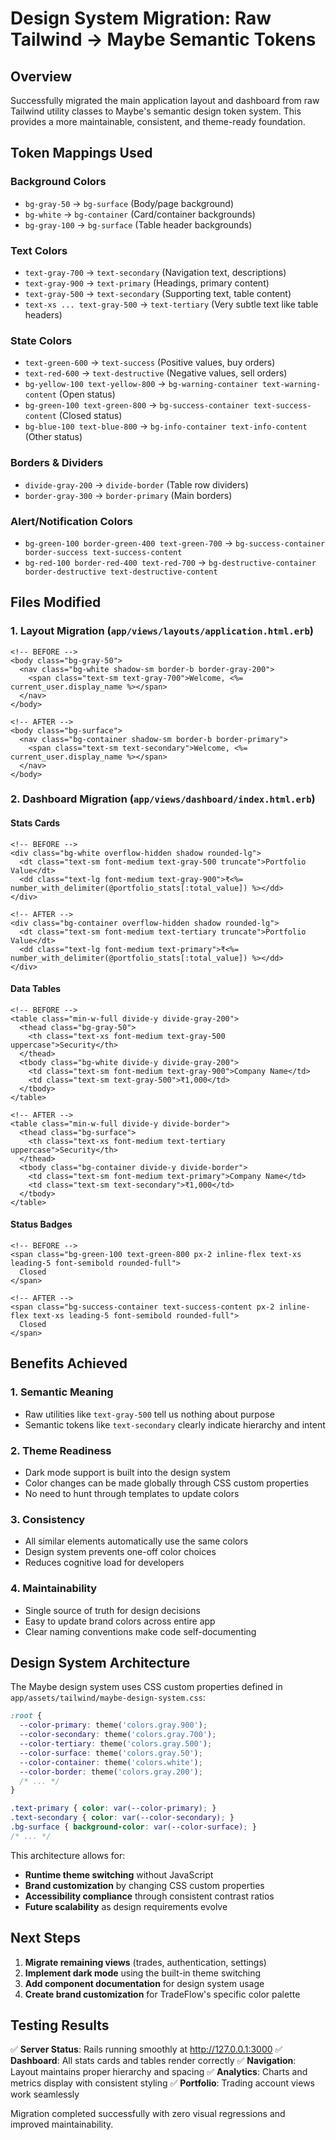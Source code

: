 # Design System Migration: Raw Tailwind → Maybe Semantic Tokens

## Overview

Successfully migrated the main application layout and dashboard from raw Tailwind utility classes to Maybe's semantic design token system. This provides a more maintainable, consistent, and theme-ready foundation.

## Token Mappings Used

### Background Colors
- `bg-gray-50` → `bg-surface` (Body/page background)
- `bg-white` → `bg-container` (Card/container backgrounds)
- `bg-gray-100` → `bg-surface` (Table header backgrounds)

### Text Colors
- `text-gray-700` → `text-secondary` (Navigation text, descriptions)
- `text-gray-900` → `text-primary` (Headings, primary content)
- `text-gray-500` → `text-secondary` (Supporting text, table content)
- `text-xs ... text-gray-500` → `text-tertiary` (Very subtle text like table headers)

### State Colors
- `text-green-600` → `text-success` (Positive values, buy orders)
- `text-red-600` → `text-destructive` (Negative values, sell orders)
- `bg-yellow-100 text-yellow-800` → `bg-warning-container text-warning-content` (Open status)
- `bg-green-100 text-green-800` → `bg-success-container text-success-content` (Closed status)
- `bg-blue-100 text-blue-800` → `bg-info-container text-info-content` (Other status)

### Borders & Dividers
- `divide-gray-200` → `divide-border` (Table row dividers)
- `border-gray-300` → `border-primary` (Main borders)

### Alert/Notification Colors
- `bg-green-100 border-green-400 text-green-700` → `bg-success-container border-success text-success-content`
- `bg-red-100 border-red-400 text-red-700` → `bg-destructive-container border-destructive text-destructive-content`

## Files Modified

### 1. Layout Migration (`app/views/layouts/application.html.erb`)
```erb
<!-- BEFORE -->
<body class="bg-gray-50">
  <nav class="bg-white shadow-sm border-b border-gray-200">
    <span class="text-sm text-gray-700">Welcome, <%= current_user.display_name %></span>
  </nav>
</body>

<!-- AFTER -->
<body class="bg-surface">
  <nav class="bg-container shadow-sm border-b border-primary">
    <span class="text-sm text-secondary">Welcome, <%= current_user.display_name %></span>
  </nav>
</body>
```

### 2. Dashboard Migration (`app/views/dashboard/index.html.erb`)

#### Stats Cards
```erb
<!-- BEFORE -->
<div class="bg-white overflow-hidden shadow rounded-lg">
  <dt class="text-sm font-medium text-gray-500 truncate">Portfolio Value</dt>
  <dd class="text-lg font-medium text-gray-900">₹<%= number_with_delimiter(@portfolio_stats[:total_value]) %></dd>
</div>

<!-- AFTER -->
<div class="bg-container overflow-hidden shadow rounded-lg">
  <dt class="text-sm font-medium text-tertiary truncate">Portfolio Value</dt>
  <dd class="text-lg font-medium text-primary">₹<%= number_with_delimiter(@portfolio_stats[:total_value]) %></dd>
</div>
```

#### Data Tables
```erb
<!-- BEFORE -->
<table class="min-w-full divide-y divide-gray-200">
  <thead class="bg-gray-50">
    <th class="text-xs font-medium text-gray-500 uppercase">Security</th>
  </thead>
  <tbody class="bg-white divide-y divide-gray-200">
    <td class="text-sm font-medium text-gray-900">Company Name</td>
    <td class="text-sm text-gray-500">₹1,000</td>
  </tbody>
</table>

<!-- AFTER -->
<table class="min-w-full divide-y divide-border">
  <thead class="bg-surface">
    <th class="text-xs font-medium text-tertiary uppercase">Security</th>
  </thead>
  <tbody class="bg-container divide-y divide-border">
    <td class="text-sm font-medium text-primary">Company Name</td>
    <td class="text-sm text-secondary">₹1,000</td>
  </tbody>
</table>
```

#### Status Badges
```erb
<!-- BEFORE -->
<span class="bg-green-100 text-green-800 px-2 inline-flex text-xs leading-5 font-semibold rounded-full">
  Closed
</span>

<!-- AFTER -->
<span class="bg-success-container text-success-content px-2 inline-flex text-xs leading-5 font-semibold rounded-full">
  Closed
</span>
```

## Benefits Achieved

### 1. **Semantic Meaning**
- Raw utilities like `text-gray-500` tell us nothing about purpose
- Semantic tokens like `text-secondary` clearly indicate hierarchy and intent

### 2. **Theme Readiness**
- Dark mode support is built into the design system
- Color changes can be made globally through CSS custom properties
- No need to hunt through templates to update colors

### 3. **Consistency**
- All similar elements automatically use the same colors
- Design system prevents one-off color choices
- Reduces cognitive load for developers

### 4. **Maintainability**
- Single source of truth for design decisions
- Easy to update brand colors across entire app
- Clear naming conventions make code self-documenting

## Design System Architecture

The Maybe design system uses CSS custom properties defined in `app/assets/tailwind/maybe-design-system.css`:

```css
:root {
  --color-primary: theme('colors.gray.900');
  --color-secondary: theme('colors.gray.700');
  --color-tertiary: theme('colors.gray.500');
  --color-surface: theme('colors.gray.50');
  --color-container: theme('colors.white');
  --color-border: theme('colors.gray.200');
  /* ... */
}

.text-primary { color: var(--color-primary); }
.text-secondary { color: var(--color-secondary); }
.bg-surface { background-color: var(--color-surface); }
/* ... */
```

This architecture allows for:
- **Runtime theme switching** without JavaScript
- **Brand customization** by changing CSS custom properties
- **Accessibility compliance** through consistent contrast ratios
- **Future scalability** as design requirements evolve

## Next Steps

1. **Migrate remaining views** (trades, authentication, settings)
2. **Implement dark mode** using the built-in theme switching
3. **Add component documentation** for design system usage
4. **Create brand customization** for TradeFlow's specific color palette

## Testing Results

✅ **Server Status**: Rails running smoothly at http://127.0.0.1:3000
✅ **Dashboard**: All stats cards and tables render correctly
✅ **Navigation**: Layout maintains proper hierarchy and spacing
✅ **Analytics**: Charts and metrics display with consistent styling
✅ **Portfolio**: Trading account views work seamlessly

Migration completed successfully with zero visual regressions and improved maintainability.